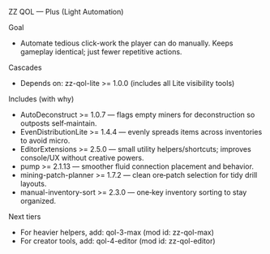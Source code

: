 ZZ QOL — Plus (Light Automation)

Goal
- Automate tedious click-work the player can do manually. Keeps gameplay identical; just fewer repetitive actions.

Cascades
- Depends on: zz-qol-lite >= 1.0.0 (includes all Lite visibility tools)

Includes (with why)
- AutoDeconstruct >= 1.0.7 — flags empty miners for deconstruction so outposts self‑maintain.
- EvenDistributionLite >= 1.4.4 — evenly spreads items across inventories to avoid micro.
- EditorExtensions >= 2.5.0 — small utility helpers/shortcuts; improves console/UX without creative powers.
- pump >= 2.1.13 — smoother fluid connection placement and behavior.
- mining-patch-planner >= 1.7.2 — clean ore‑patch selection for tidy drill layouts.
- manual-inventory-sort >= 2.3.0 — one‑key inventory sorting to stay organized.

Next tiers
- For heavier helpers, add: qol-3-max (mod id: zz-qol-max)
- For creator tools, add: qol-4-editor (mod id: zz-qol-editor)

